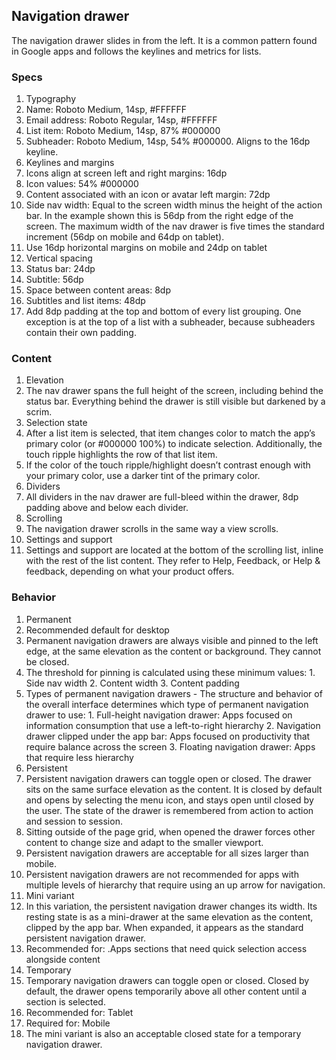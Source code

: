 ## Navigation drawer

The navigation drawer slides in from the left. It is a common pattern found in Google apps and follows the keylines and metrics for lists.

### Specs
1. Typography
  1. Name: Roboto Medium, 14sp, #FFFFFF
  2. Email address: Roboto Regular, 14sp, #FFFFFF
  3. List item: Roboto Medium, 14sp, 87% #000000
  4. Subheader: Roboto Medium, 14sp, 54% #000000. Aligns to the 16dp keyline.
2. Keylines and margins
  1. Icons align at screen left and right margins: 16dp
  2. Icon values: 54% #000000
  3. Content associated with an icon or avatar left margin: 72dp
  4. Side nav width: Equal to the screen width minus the height of the action bar. In the example shown this is 56dp from the right edge of the screen. The maximum width of the nav drawer is five times the standard increment (56dp on mobile and 64dp on tablet).
  5. Use 16dp horizontal margins on mobile and 24dp on tablet
3. Vertical spacing
  1. Status bar: 24dp
  2. Subtitle: 56dp
  3. Space between content areas: 8dp
  4. Subtitles and list items: 48dp
  5. Add 8dp padding at the top and bottom of every list grouping. One exception is at the top of a list with a subheader, because subheaders contain their own padding.

### Content
1. Elevation
  1. The nav drawer spans the full height of the screen, including behind the status bar. Everything behind the drawer is still visible but darkened by a scrim.
2. Selection state
  1. After a list item is selected, that item changes color to match the app’s primary color (or #000000 100%) to indicate selection. Additionally, the touch ripple highlights the row of that list item.
  2. If the color of the touch ripple/highlight doesn’t contrast enough with your primary color, use a darker tint of the primary color.
3. Dividers
  1. All dividers in the nav drawer are full-bleed within the drawer, 8dp padding above and below each divider.
4. Scrolling
  1. The navigation drawer scrolls in the same way a view scrolls.
5. Settings and support
  1. Settings and support are located at the bottom of the scrolling list, inline with the rest of the list content. They refer to Help, Feedback, or Help & feedback, depending on what your product offers.

### Behavior
1. Permanent
  1. Recommended default for desktop
  2. Permanent navigation drawers are always visible and pinned to the left edge, at the same elevation as the content or background. They cannot be closed.
  3. The threshold for pinning is calculated using these minimum values:
    1. Side nav width
    2. Content width
    3. Content padding
  4. Types of permanent navigation drawers - The structure and behavior of the overall interface determines which type of permanent navigation drawer to use:
    1. Full-height navigation drawer: Apps focused on information consumption that use a left-to-right hierarchy
    2. Navigation drawer clipped under the app bar: Apps focused on productivity that require balance across the screen
    3. Floating navigation drawer: Apps that require less hierarchy
2. Persistent
  1. Persistent navigation drawers can toggle open or closed. The drawer sits on the same surface elevation as the content. It is closed by default and opens by selecting the menu icon, and stays open until closed by the user. The state of the drawer is remembered from action to action and session to session.
  2. Sitting outside of the page grid, when opened the drawer forces other content to change size and adapt to the smaller viewport.
  3. Persistent navigation drawers are acceptable for all sizes larger than mobile.
  4. Persistent navigation drawers are not recommended for apps with multiple levels of hierarchy that require using an up arrow for navigation.
3. Mini variant
  1. In this variation, the persistent navigation drawer changes its width. Its resting state is as a mini-drawer at the same elevation as the content, clipped by the app bar. When expanded, it appears as the standard persistent navigation drawer.
  2. Recommended for: .Apps sections that need quick selection access alongside content
4. Temporary
  1. Temporary navigation drawers can toggle open or closed. Closed by default, the drawer opens temporarily above all other content until a section is selected.
  2. Recommended for: Tablet
  3. Required for: Mobile
  4. The mini variant is also an acceptable closed state for a temporary navigation drawer.

